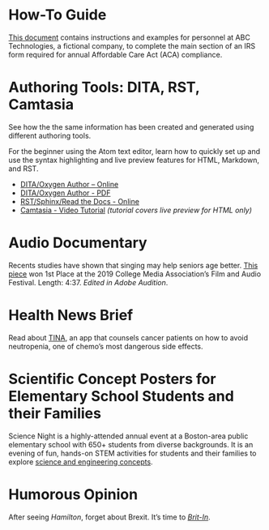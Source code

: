 # How-To Guide
[This document](AnitaWeiner_ACADocument.pdf) contains instructions and examples for personnel at ABC Technologies, a fictional company, to complete the main section of an IRS form required for annual Affordable Care Act (ACA) compliance. 
# Authoring Tools: DITA, RST, Camtasia
See how the the same information has been created and generated using different authoring tools.

For the beginner using the Atom text editor, learn how to quickly set up and use the syntax highlighting and live preview features for HTML, Markdown, and RST.  
* [DITA/Oxygen Author – Online](Anita_DITA_HW_REVISED/Anita_Revised/out/webhelp-responsive/index.html)
* [DITA/Oxygen Author - PDF](Anita_DITA_HW_REVISED/Anita_Revised/out/pdf-css-html5/PDF.pdf)
* [RST/Sphinx/Read the Docs - Online](https://atom-preview.readthedocs.io/en/latest/) 
* [Camtasia - Video Tutorial](Anita_HW_Camtasia4.mp4) *(tutorial covers live preview for HTML only)*
 
# Audio Documentary
Recents studies have shown that singing may help seniors age better. [This piece](mellowtones.mp3) won 1st Place at the 2019 College Media Association’s Film and Audio Festival.  Length: 4:37. *Edited in Adobe Audition*.
# Health News Brief
Read about [TINA](Tina.md), an app that counsels cancer patients on how to avoid neutropenia, one of chemo’s most dangerous side effects.
# Scientific Concept Posters for Elementary School Students and their Families
Science Night is a highly-attended annual event at a Boston-area public elementary school with 650+ students from diverse backgrounds. It is an evening of fun, hands-on STEM activities for students and their families to explore [science and engineering concepts](ScienceNightPosters.pdf).
# Humorous Opinion
After seeing *Hamilton*, forget about Brexit. It’s time to [*Brit-In*](Brit_In.md).
